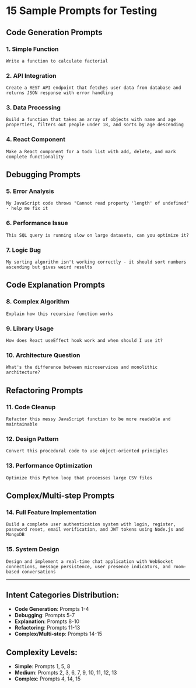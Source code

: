 # 15 Sample Prompts for Testing

## Code Generation Prompts

### 1. Simple Function
```
Write a function to calculate factorial
```

### 2. API Integration
```
Create a REST API endpoint that fetches user data from database and returns JSON response with error handling
```

### 3. Data Processing
```
Build a function that takes an array of objects with name and age properties, filters out people under 18, and sorts by age descending
```

### 4. React Component
```
Make a React component for a todo list with add, delete, and mark complete functionality
```

## Debugging Prompts

### 5. Error Analysis
```
My JavaScript code throws "Cannot read property 'length' of undefined" - help me fix it
```

### 6. Performance Issue
```
This SQL query is running slow on large datasets, can you optimize it?
```

### 7. Logic Bug
```
My sorting algorithm isn't working correctly - it should sort numbers ascending but gives weird results
```

## Code Explanation Prompts

### 8. Complex Algorithm
```
Explain how this recursive function works
```

### 9. Library Usage
```
How does React useEffect hook work and when should I use it?
```

### 10. Architecture Question
```
What's the difference between microservices and monolithic architecture?
```

## Refactoring Prompts

### 11. Code Cleanup
```
Refactor this messy JavaScript function to be more readable and maintainable
```

### 12. Design Pattern
```
Convert this procedural code to use object-oriented principles
```

### 13. Performance Optimization
```
Optimize this Python loop that processes large CSV files
```

## Complex/Multi-step Prompts

### 14. Full Feature Implementation
```
Build a complete user authentication system with login, register, password reset, email verification, and JWT tokens using Node.js and MongoDB
```

### 15. System Design
```
Design and implement a real-time chat application with WebSocket connections, message persistence, user presence indicators, and room-based conversations
```

---

## Intent Categories Distribution:
- **Code Generation**: Prompts 1-4
- **Debugging**: Prompts 5-7  
- **Explanation**: Prompts 8-10
- **Refactoring**: Prompts 11-13
- **Complex/Multi-step**: Prompts 14-15

## Complexity Levels:
- **Simple**: Prompts 1, 5, 8
- **Medium**: Prompts 2, 3, 6, 7, 9, 10, 11, 12, 13
- **Complex**: Prompts 4, 14, 15